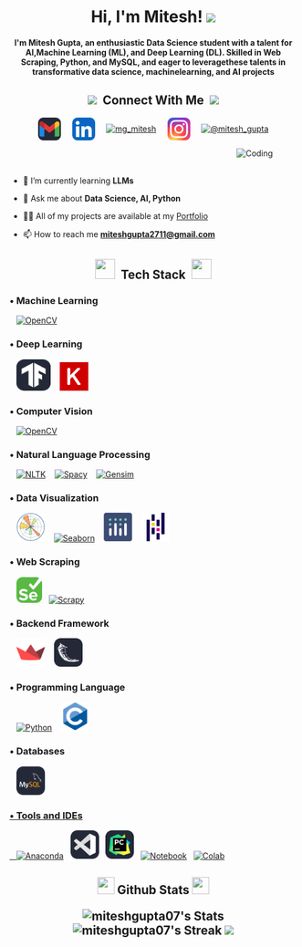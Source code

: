 <h1 align="center">Hi, I'm Mitesh! <img src="https://media.giphy.com/media/hvRJCLFzcasrR4ia7z/giphy.gif" width="35px"></h1>
<h4 align="center">I'm Mitesh Gupta, an enthusiastic Data Science student with a talent for AI,Machine Learning (ML), and Deep Learning (DL). Skilled in Web Scraping, Python, and MySQL, and eager to leveragethese talents in transformative data science, machinelearning, and AI projects</h4>

 
<div align="center">
  <h2><img src="https://user-images.githubusercontent.com/74038190/216120981-b9507c36-0e04-4469-8e27-c99271b45ba5.png" width="40px">&nbsp; Connect With Me &nbsp;<img src="https://user-images.githubusercontent.com/74038190/216120981-b9507c36-0e04-4469-8e27-c99271b45ba5.png" width="40px"></h2>
 
  <a href="mailto:miteshgupta2711@gmail.com" target="blank"><img align="center" src="https://github.com/tandpfun/skill-icons/blob/main/icons/Gmail-Dark.svg" alt="gmail" height="40" width="40" /></a> &nbsp;&nbsp;&nbsp;
  <a href="https://linkedin.com/in/mitesh-gupta" target="blank"><img align="center" src="https://github.com/tandpfun/skill-icons/blob/main/icons/LinkedIn.svg" alt="mitesh-gupta" height="40" width="40" /></a> &nbsp;&nbsp;&nbsp;
  <a href="https://twitter.com/mg_mitesh" target="blank"><img align="center" src="https://github.com/miteshgupta07/miteshgupta07/assets/111682782/2202cde1-7b76-42d0-a331-d77e8bc5e434" alt="mg_mitesh" height="40" width="40" /></a> &nbsp;&nbsp;&nbsp;
  <a href="https://instagram.com/mg_mitesh_gupta" target="blank"><img align="center" src="https://github.com/tandpfun/skill-icons/blob/main/icons/Instagram.svg" alt="mg_mitesh_gupta" height="40" width="40" /></a> &nbsp;&nbsp;&nbsp;
  <a href="https://medium.com/@mitesh_gupta" target="blank"><img align="center" src="https://github.com/miteshgupta07/miteshgupta07/assets/111682782/dcdf639f-27aa-4dc0-974a-2a22dbc50f8b" alt="@mitesh_gupta" height="40" width="40" /></a>
</div>

 <img align="right" alt="Coding" width="21%" height="21%" src="https://user-images.githubusercontent.com/74038190/216644497-1951db19-8f3d-4e44-ac08-8e9d7e0d94a7.gif">
<br><br>

- 🌱 I’m currently learning **LLMs**

- 💬 Ask me about **Data Science, AI, Python**

- 👨‍💻 All of my projects are available at my [Portfolio](https://www.datascienceportfol.io/miteshgupta)

- 📫 How to reach me **miteshgupta2711@gmail.com**


<div align="center">
 <h2> <img src="https://user-images.githubusercontent.com/74038190/212284087-bbe7e430-757e-4901-90bf-4cd2ce3e1852.gif", width="35" height="35">&nbsp; Tech Stack &nbsp;<img src="https://user-images.githubusercontent.com/74038190/212284087-bbe7e430-757e-4901-90bf-4cd2ce3e1852.gif", width="35" height="35"> </h2
</div>

<h3 align="left">• Machine Learning</h3> 
<p align="left">
  &nbsp;&nbsp;&nbsp;<a href="https://scikit-learn.org/stable/" target="_blank"><img src="https://github.com/tandpfun/skill-icons/blob/main/icons/ScikitLearn-Dark.svg" alt="OpenCV" width="50" height="50"></a>
</p>

<h3 align="left">• Deep Learning</h3>
<p align="left">
  &nbsp;&nbsp;&nbsp;<a href="https://github.com/tandpfun/skill-icons/blob/main/icons/TensorFlow-Dark.svg" target="_blank"><img src="https://github.com/tandpfun/skill-icons/blob/main/icons/TensorFlow-Dark.svg" alt="TensorFlow" width="60" height="55"></a>&nbsp;&nbsp;&nbsp;
  <a href="https://github.com/devicons/devicon/blob/v2.16.0/icons/keras/keras-original.svg" target="_blank"><img src="https://github.com/devicons/devicon/blob/v2.16.0/icons/keras/keras-original.svg" alt="Keras" width="50" height="50"></a>
</p>

<h3 align="left">• Computer Vision</h3>
<p align="left">
  &nbsp;&nbsp;&nbsp;<a href="https://opencv.org/" target="_blank"><img src="https://github.com/tandpfun/skill-icons/blob/main/icons/OpenCV-Dark.svg" alt="OpenCV" width="50" height="50"></a>
</p>

<h3 align="left">• Natural Language Processing</h3>

<p align="left">
  &nbsp;&nbsp;&nbsp;<a href="https://www.nltk.org/" target="_blank"><img src="https://img.shields.io/badge/NLTK-363535?style=for-the-badge&logo=python&logoColor=white" alt="NLTK" ></a>&nbsp;&nbsp;&nbsp;
  <a href="https://spacy.io/api/doc" target="_blank"><img src="https://img.shields.io/badge/Spacy-blue?style=for-the-badge&logo=spacy&logoColor=white" alt="Spacy" ></a>&nbsp;&nbsp;&nbsp;
  <a href="https://radimrehurek.com/gensim/auto_examples/index.html#documentation" target="_blank"><img src="https://img.shields.io/badge/Gensim-4800ff?style=for-the-badge&logo=python&logoColor=white" alt="Gensim" ></a>
</p>

<h3 align="left">• Data Visualization</h3>
<p align="left">
  &nbsp;&nbsp;&nbsp;<a href="https://matplotlib.org/stable/index.html" target="_blank"><img src="https://github.com/devicons/devicon/blob/v2.16.0/icons/matplotlib/matplotlib-original.svg" alt="Matplotlib" width="50" height="50"></a>&nbsp;&nbsp;&nbsp;
  <a href="https://seaborn.pydata.org/" target="_blank"><img src="https://seaborn.pydata.org/_images/logo-mark-lightbg.svg" alt="Seaborn" width="50" height="50"></a>&nbsp;&nbsp;&nbsp;
  <a href="https://plotly.com/" target="_blank"><img src="https://github.com/devicons/devicon/blob/v2.16.0/icons/plotly/plotly-original.svg" alt="Plotly" width="50" height="50"></a>&nbsp;&nbsp;&nbsp;
  <a href="https://pandas.pydata.org/" target="_blank"><img src="https://github.com/devicons/devicon/blob/v2.16.0/icons/pandas/pandas-original.svg" alt="Pandas" width="50" height="50"></a>
</p>

<h3 align="left">• Web Scraping</h3>
<p align="left">
&nbsp;&nbsp;&nbsp;<a href="https://scrapy.org/" target="_blank"><img src="https://github.com/tandpfun/skill-icons/blob/main/icons/Selenium.svg" alt="Scrapy" width="45" height="45"></a>&nbsp;&nbsp;&nbsp;<a href="https://scrapy.org/" target="_blank"><img src="https://scrapy.org/img/scrapylogo.png" alt="Scrapy" height="45"></a>
</p>

<h3 align="left">• Backend Framework</h3>
<p align="left">
  &nbsp;&nbsp;&nbsp;<a href="https://streamlit.io/" target="_blank"><img src="https://github.com/devicons/devicon/blob/v2.16.0/icons/streamlit/streamlit-original.svg" alt="Streamlit" width="50" height="50"></a>&nbsp;&nbsp;&nbsp;
  <a href="https://flask.palletsprojects.com/en/3.0.x/" target="_blank"><img src="https://github.com/tandpfun/skill-icons/blob/main/icons/Flask-Dark.svg" alt="Flask" width="50" height="50"></a>
</p>

<h3 align="left">• Programming Language</h3>
<p align="left">
&nbsp;&nbsp;&nbsp;<a href="https://docs.python.org/3/" target="_blank"><img src="https://skillicons.dev/icons?i=python" alt="Python" width="50" height="50"></a>&nbsp;&nbsp;&nbsp;
<a href="https://devdocs.io/c/" target="_blank"><img src="https://github.com/devicons/devicon/blob/v2.16.0/icons/c/c-original.svg" alt="C" width="50" height="50"></a>
</p>

<h3 align="left">• Databases</h3>
<p align="left">
&nbsp;&nbsp;&nbsp;<a href="https://dev.mysql.com/doc/" target="_blank"><img src="https://github.com/tandpfun/skill-icons/blob/main/icons/MySQL-Dark.svg" alt="MySQL" width="50" height="50">
</p>

<h3 align="left">• Tools and IDEs</h3>
<p align="left">
&nbsp;&nbsp; <a href="https://www.anaconda.com/" target="_blank"><img src="https://github.com/tandpfun/skill-icons/blob/main/icons/Anaconda-Dark.svg" alt="Anaconda" width="50"></a>&nbsp;&nbsp;
 <a href="https://code.visualstudio.com/" target="_blank"><img src="https://github.com/tandpfun/skill-icons/blob/main/icons/VSCode-Dark.svg" alt="VSCode" width="50"></a>&nbsp;&nbsp;
 <a href="https://www.jetbrains.com/pycharm/" target="_blank"><img src="https://github.com/tandpfun/skill-icons/blob/main/icons/PyCharm-Dark.svg" alt="PyCharm" width="50"></a>&nbsp;&nbsp;
 <a href="https://jupyter.org/" target="_blank"><img src="https://github.com/miteshgupta07/miteshgupta07/assets/111682782/3c346c85-6191-43fc-82a2-e9ecf705b9c8" alt="Notebook" width="60"></a>&nbsp;&nbsp;
 <a href="https://colab.research.google.com/" target="_blank"><img src="https://github.com/miteshgupta07/miteshgupta07/assets/111682782/3aef1081-df26-49b5-9c1b-2736a5d3cffc" alt="Colab" width="75"></a>



</p>


<h2 align="center"><img src ="https://user-images.githubusercontent.com/74038190/216122041-518ac897-8d92-4c6b-9b3f-ca01dcaf38ee.png"width="30" height="30"> Github Stats <img src ="https://user-images.githubusercontent.com/74038190/216122041-518ac897-8d92-4c6b-9b3f-ca01dcaf38ee.png"width="30" height="30"</h2>

![miteshgupta07's Stats](https://github-readme-stats.vercel.app/api?username=miteshgupta07&theme=vision-friendly-dark&show_icons=true&hide_border=false&count_private=true)   ![miteshgupta07's Streak](https://github-readme-streak-stats.herokuapp.com/?user=miteshgupta07&theme=vision-friendly-dark&hide_border=false)
<img src="https://github-readme-stats.vercel.app/api/top-langs/?username=miteshgupta07&theme=vision-friendly-dark&show_icons=true&hide_border=false&layout=compact" width="400">

